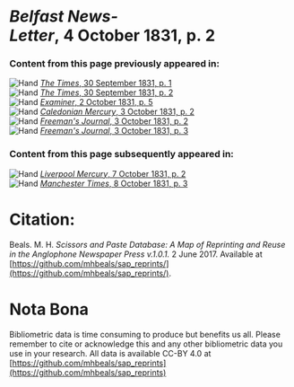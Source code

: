 # *Belfast News-Letter*, 4 October 1831, p. 2  
  
### Content from this page previously appeared in:  
![Hand](http://scissorsandpaste.net/wp-content/uploads/2017/06/smallhandpointer.png) [*The Times*, 30 September 1831, p. 1](https://mhbeals.github.io/sap_html/The-Times/The-Times-30-September-1831-p-1)  
![Hand](http://scissorsandpaste.net/wp-content/uploads/2017/06/smallhandpointer.png) [*The Times*, 30 September 1831, p. 2](https://mhbeals.github.io/sap_html/The-Times/The-Times-30-September-1831-p-2)  
![Hand](http://scissorsandpaste.net/wp-content/uploads/2017/06/smallhandpointer.png) [*Examiner*, 2 October 1831, p. 5](https://mhbeals.github.io/sap_html/Examiner/Examiner-2-October-1831-p-5)  
![Hand](http://scissorsandpaste.net/wp-content/uploads/2017/06/smallhandpointer.png) [*Caledonian Mercury*, 3 October 1831, p. 2](https://mhbeals.github.io/sap_html/Caledonian-Mercury/Caledonian-Mercury-3-October-1831-p-2)  
![Hand](http://scissorsandpaste.net/wp-content/uploads/2017/06/smallhandpointer.png) [*Freeman's Journal*, 3 October 1831, p. 2](https://mhbeals.github.io/sap_html/Freeman's-Journal/Freeman's-Journal-3-October-1831-p-2)  
![Hand](http://scissorsandpaste.net/wp-content/uploads/2017/06/smallhandpointer.png) [*Freeman's Journal*, 3 October 1831, p. 3](https://mhbeals.github.io/sap_html/Freeman's-Journal/Freeman's-Journal-3-October-1831-p-3)  
  
### Content from this page subsequently appeared in:  
![Hand](http://scissorsandpaste.net/wp-content/uploads/2017/06/smallhandpointer.png) [*Liverpool Mercury*, 7 October 1831, p. 2](https://mhbeals.github.io/sap_html/Liverpool-Mercury/Liverpool-Mercury-7-October-1831-p-2)  
![Hand](http://scissorsandpaste.net/wp-content/uploads/2017/06/smallhandpointer.png) [*Manchester Times*, 8 October 1831, p. 3](https://mhbeals.github.io/sap_html/Manchester-Times/Manchester-Times-8-October-1831-p-3)  


# Citation: 

Beals. M. H. *Scissors and Paste Database: A Map of Reprinting and Reuse in the Anglophone Newspaper Press v.1.0.1.* 2 June 2017. Available at [https://github.com/mhbeals/sap_reprints/](https://github.com/mhbeals/sap_reprints/). 

# Nota Bona

Bibliometric data is time consuming to produce but benefits us all. Please remember to cite or acknowledge this and any other bibliometric data you use in your research. All data is available CC-BY 4.0 at [https://github.com/mhbeals/sap_reprints](https://github.com/mhbeals/sap_reprints)